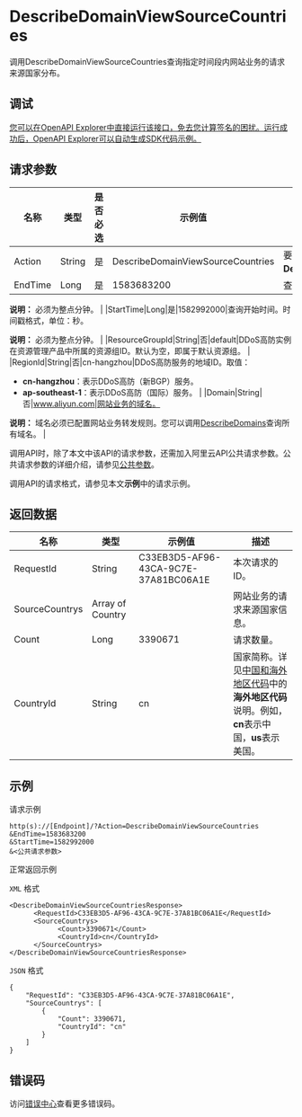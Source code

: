 # DescribeDomainViewSourceCountries

调用DescribeDomainViewSourceCountries查询指定时间段内网站业务的请求来源国家分布。

## 调试

[您可以在OpenAPI Explorer中直接运行该接口，免去您计算签名的困扰。运行成功后，OpenAPI Explorer可以自动生成SDK代码示例。](https://api.aliyun.com/#product=ddoscoo&api=DescribeDomainViewSourceCountries&type=RPC&version=2020-01-01)

## 请求参数

|名称|类型|是否必选|示例值|描述|
|--|--|----|---|--|
|Action|String|是|DescribeDomainViewSourceCountries|要执行的操作。取值：**DescribeDomainViewSourceCountries**。 |
|EndTime|Long|是|1583683200|查询结束时间。时间戳格式，单位：秒。

 **说明：** 必须为整点分钟。 |
|StartTime|Long|是|1582992000|查询开始时间。时间戳格式，单位：秒。

 **说明：** 必须为整点分钟。 |
|ResourceGroupId|String|否|default|DDoS高防实例在资源管理产品中所属的资源组ID。默认为空，即属于默认资源组。 |
|RegionId|String|否|cn-hangzhou|DDoS高防服务的地域ID。取值：

 -   **cn-hangzhou**：表示DDoS高防（新BGP）服务。
-   **ap-southeast-1**：表示DDoS高防（国际）服务。 |
|Domain|String|否|www.aliyun.com|网站业务的域名。

 **说明：** 域名必须已配置网站业务转发规则。您可以调用[DescribeDomains](~~91724~~)查询所有域名。 |

调用API时，除了本文中该API的请求参数，还需加入阿里云API公共请求参数。公共请求参数的详细介绍，请参见[公共参数](~~157269~~)。

调用API的请求格式，请参见本文**示例**中的请求示例。

## 返回数据

|名称|类型|示例值|描述|
|--|--|---|--|
|RequestId|String|C33EB3D5-AF96-43CA-9C7E-37A81BC06A1E|本次请求的ID。 |
|SourceCountrys|Array of Country| |网站业务的请求来源国家信息。 |
|Count|Long|3390671|请求数量。 |
|CountryId|String|cn|国家简称。详见[中国和海外地区代码](~~167926~~)中的**海外地区代码**说明。例如，**cn**表示中国，**us**表示美国。 |

## 示例

请求示例

```
http(s)://[Endpoint]/?Action=DescribeDomainViewSourceCountries
&EndTime=1583683200
&StartTime=1582992000
&<公共请求参数>
```

正常返回示例

`XML` 格式

```
<DescribeDomainViewSourceCountriesResponse>
	  <RequestId>C33EB3D5-AF96-43CA-9C7E-37A81BC06A1E</RequestId>
	  <SourceCountrys>
		    <Count>3390671</Count>
		    <CountryId>cn</CountryId>
	  </SourceCountrys>
</DescribeDomainViewSourceCountriesResponse>
```

`JSON` 格式

```
{
    "RequestId": "C33EB3D5-AF96-43CA-9C7E-37A81BC06A1E",
    "SourceCountrys": [
        {
            "Count": 3390671,
            "CountryId": "cn"
        }
    ]
}
```

## 错误码

访问[错误中心](https://error-center.alibabacloud.com/status/product/ddoscoo)查看更多错误码。

